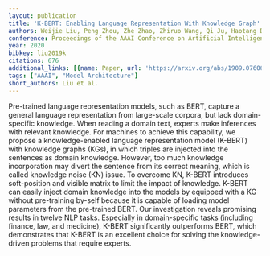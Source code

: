 ```yaml
---
layout: publication
title: 'K-BERT: Enabling Language Representation With Knowledge Graph'
authors: Weijie Liu, Peng Zhou, Zhe Zhao, Zhiruo Wang, Qi Ju, Haotang Deng, Ping Wang
conference: Proceedings of the AAAI Conference on Artificial Intelligence
year: 2020
bibkey: liu2019k
citations: 676
additional_links: [{name: Paper, url: 'https://arxiv.org/abs/1909.07606'}]
tags: ["AAAI", "Model Architecture"]
short_authors: Liu et al.
---
```

Pre-trained language representation models, such as BERT, capture a general
language representation from large-scale corpora, but lack domain-specific
knowledge. When reading a domain text, experts make inferences with relevant
knowledge. For machines to achieve this capability, we propose a
knowledge-enabled language representation model (K-BERT) with knowledge graphs
(KGs), in which triples are injected into the sentences as domain knowledge.
However, too much knowledge incorporation may divert the sentence from its
correct meaning, which is called knowledge noise (KN) issue. To overcome KN,
K-BERT introduces soft-position and visible matrix to limit the impact of
knowledge. K-BERT can easily inject domain knowledge into the models by
equipped with a KG without pre-training by-self because it is capable of
loading model parameters from the pre-trained BERT. Our investigation reveals
promising results in twelve NLP tasks. Especially in domain-specific tasks
(including finance, law, and medicine), K-BERT significantly outperforms BERT,
which demonstrates that K-BERT is an excellent choice for solving the
knowledge-driven problems that require experts.